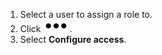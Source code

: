 1. Select a user to assign a role to.
1. Click ![image](../../_assets/options.svg).
1. Select **Configure access**.